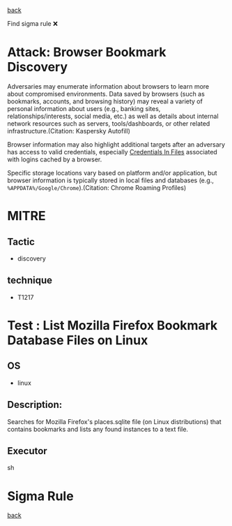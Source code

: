 
[back](../index.md)

Find sigma rule :x: 

# Attack: Browser Bookmark Discovery 

Adversaries may enumerate information about browsers to learn more about compromised environments. Data saved by browsers (such as bookmarks, accounts, and browsing history) may reveal a variety of personal information about users (e.g., banking sites, relationships/interests, social media, etc.) as well as details about internal network resources such as servers, tools/dashboards, or other related infrastructure.(Citation: Kaspersky Autofill)

Browser information may also highlight additional targets after an adversary has access to valid credentials, especially [Credentials In Files](https://attack.mitre.org/techniques/T1552/001) associated with logins cached by a browser.

Specific storage locations vary based on platform and/or application, but browser information is typically stored in local files and databases (e.g., `%APPDATA%/Google/Chrome`).(Citation: Chrome Roaming Profiles)

# MITRE
## Tactic
  - discovery


## technique
  - T1217


# Test : List Mozilla Firefox Bookmark Database Files on Linux
## OS
  - linux


## Description:
Searches for Mozilla Firefox's places.sqlite file (on Linux distributions) that contains bookmarks and lists any found instances to a text file.


## Executor
sh

# Sigma Rule


[back](../index.md)
